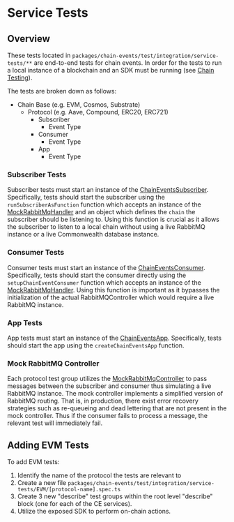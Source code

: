 # Service Tests

## Overview

These tests located in `packages/chain-events/test/integration/service-tests/**` are end-to-end tests for chain events. In order for the tests to run a local instance of a blockchain and an SDK must be running (see [Chain Testing][1]).

The tests are broken down as follows:
- Chain Base (e.g. EVM, Cosmos, Substrate)
  - Protocol (e.g. Aave, Compound, ERC20, ERC721)
    - Subscriber
      - Event Type
    - Consumer
      - Event Type
    - App
      - Event Type

### Subscriber Tests

Subscriber tests must start an instance of the [ChainEventsSubscriber][2]. Specifically, tests should start the subscriber using the `runSubscriberAsFunction` function which accepts an instance of the [MockRabbitMqHandler][4] and an object which defines the `chain` the subscriber should be listening to. Using this function is crucial as it allows the subscriber to listen to a local chain without using a live RabbitMQ instance or a live Commonwealth database instance.

### Consumer Tests

Consumer tests must start an instance of the [ChainEventsConsumer][5]. Specifically, tests should start the consumer directly using the `setupChainEventConsumer` function which accepts an instance of the [MockRabbitMqHandler][4]. Using this function is important as it bypasses the initialization of the actual RabbitMQController which would require a live RabbitMQ instance.

### App Tests
App tests must start an instance of the [ChainEventsApp][6]. Specifically, tests should start the app using the `createChainEventsApp` function.

### Mock RabbitMQ Controller
Each protocol test group utilizes the [MockRabbitMqController][3] to pass messages between the subscriber and consumer thus simulating a live RabbitMQ instance. The mock controller implements a simplified version of RabbitMQ routing. That is, in production, there exist error recovery strategies such as re-queueing and dead lettering that are not present in the mock controller. Thus if the consumer fails to process a message, the relevant test will immediately fail.

## Adding EVM Tests
To add EVM tests:
1. Identify the name of the protocol the tests are relevant to
2. Create a new file `packages/chain-events/test/integration/service-tests/EVM/[protocol-name].spec.ts`
3. Create 3 new "describe" test groups within the root level "describe" block (one for each of the CE services).
4. Utilize the exposed SDK to perform on-chain actions.

[1]: https://github.com/hicommonwealth/commonwealth/wiki/Chain-Testing-Overview
[2]: https://github.com/hicommonwealth/commonwealth/blob/master/packages/chain-events/services/ChainSubscriber/chainSubscriber.ts
[3]: https://github.com/hicommonwealth/commonwealth/blob/master/packages/common-common/src/rabbitmq/mockRabbitMQController.ts
[4]: https://github.com/hicommonwealth/commonwealth/blob/master/packages/chain-events/services/ChainEventsConsumer/ChainEventHandlers/rabbitMQ.ts
[5]: https://github.com/hicommonwealth/commonwealth/blob/master/packages/chain-events/services/ChainEventsConsumer/chainEventsConsumer.ts
[6]: https://github.com/hicommonwealth/commonwealth/blob/master/packages/chain-events/services/app/Server.ts
